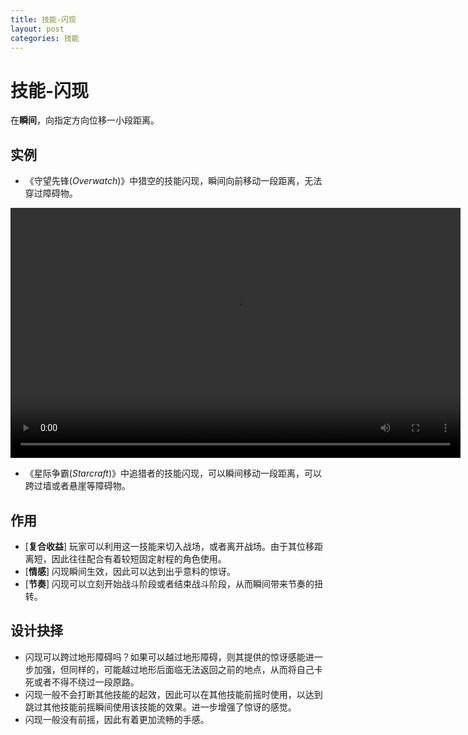```yaml
---
title: 技能-闪现
layout: post
categories: 技能
---
```


# 技能-闪现
在**瞬间**，向指定方向位移一小段距离。

## 实例

- 《守望先锋(*Overwatch*)》中猎空的技能闪现，瞬间向前移动一段距离，无法穿过障碍物。

<video width="720" height="400" controls>
    <source src="/videos/猎空-闪现.mp4" type="video/mp4">
</video>

- 《星际争霸(*Starcraft*)》中追猎者的技能闪现，可以瞬间移动一段距离，可以跨过墙或者悬崖等障碍物。

## 作用
- [**复合收益**] 玩家可以利用这一技能来切入战场，或者离开战场。由于其位移距离短，因此往往配合有着较短固定射程的角色使用。
- [**情感**] 闪现瞬间生效，因此可以达到出乎意料的惊讶。
- [**节奏**] 闪现可以立刻开始战斗阶段或者结束战斗阶段，从而瞬间带来节奏的扭转。

## 设计抉择
- 闪现可以跨过地形障碍吗？如果可以越过地形障碍，则其提供的惊讶感能进一步加强，但同样的，可能越过地形后面临无法返回之前的地点，从而将自己卡死或者不得不绕过一段原路。
- 闪现一般不会打断其他技能的起效，因此可以在其他技能前摇时使用，以达到跳过其他技能前摇瞬间使用该技能的效果。进一步增强了惊讶的感觉。
- 闪现一般没有前摇，因此有着更加流畅的手感。